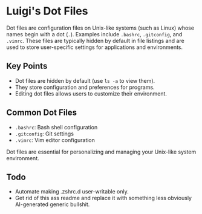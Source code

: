 # Luigi's Dot Files

Dot files are configuration files on Unix-like systems (such as Linux) whose names begin with a dot (`.`). Examples include `.bashrc`, `.gitconfig`, and `.vimrc`. These files are typically hidden by default in file listings and are used to store user-specific settings for applications and environments.

## Key Points
- Dot files are hidden by default (use `ls -a` to view them).
- They store configuration and preferences for programs.
- Editing dot files allows users to customize their environment.

## Common Dot Files
- `.bashrc`: Bash shell configuration
- `.gitconfig`: Git settings
- `.vimrc`: Vim editor configuration

Dot files are essential for personalizing and managing your Unix-like system environment.

## Todo

- Automate making .zshrc.d user-writable only.
- Get rid of this ass readme and replace it with something less obviously AI-generated generic bullshit.
